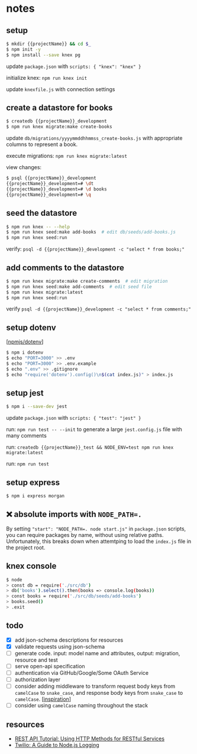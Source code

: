 # notes

## setup

```bash
$ mkdir {{projectName}} && cd $_
$ npm init -y
$ npm install --save knex pg
```

update `package.json` with `scripts: { "knex": "knex" }`

initialize knex: `npm run knex init`

update `knexfile.js` with connection settings

## create a datastore for books

```bash
$ createdb {{projectName}}_development
$ npm run knex migrate:make create-books
```

update `db/migrations/yyyymmddhhmmss_create-books.js` with appropriate columns
to represent a book.

execute migrations: `npm run knex migrate:latest`

view changes:

```bash
$ psql {{projectName}}_development
{{projectName}}_development=# \dt
{{projectName}}_development=# \d books
{{projectName}}_development=# \q
```

## seed the datastore

```bash
$ npm run knex -- --help
$ npm run knex seed:make add-books  # edit db/seeds/add-books.js
$ npm run knex seed:run
```

verify: `psql -d {{projectName}}_development -c "select * from books;"`

## add comments to the datastore

```bash
$ npm run knex migrate:make create-comments  # edit migration
$ npm run knex seed:make add-comments  # edit seed file
$ npm run knex migrate:latest
$ npm run knex seed:run
```

verify `psql -d {{projectName}}_development -c "select * from comments;"`

## setup dotenv

[[npmjs/dotenv](https://www.npmjs.com/package/dotenv)]

```bash
$ npm i dotenv
$ echo "PORT=3000" >> .env
$ echo "PORT=3000" >> .env.example
$ echo ".env" >> .gitignore
$ echo "require('dotenv').config()\n$(cat index.js)" > index.js
```

## setup jest

```bash
$ npm i --save-dev jest
```

update `package.json` with `scripts: { "test": "jest" }`

run: `npm run test -- --init` to generate a large `jest.config.js` file with many comments

run: `createdb {{projectName}}_test && NODE_ENV=test npm run knex migrate:latest`

run: `npm run test`

## setup express

```bash
$ npm i express morgan
```

## ❌ absolute imports with `NODE_PATH=.`

By setting `"start": "NODE_PATH=. node start.js"` in `package.json` scripts,
you can require packages by name, without using relative paths. Unfortunately,
this breaks down when attemtping to load the `index.js` file in the project
root.

## knex console

```bash
$ node
> const db = require('./src/db')
> db('books').select().then(books => console.log(books))
> const books = require('./src/db/seeds/add-books')
> books.seed()
> .exit
```

## todo

- [x] add json-schema descriptions for resources
- [x] validate requests using json-schema
- [ ] generate code. input: model name and attributes, output: migration, resource and test
- [ ] serve open-api specification
- [ ] authentication via GitHub/Google/Some OAuth Service
- [ ] authorization layer
- [ ] consider adding middleware to transform request body keys from `camelCase` to `snake_case`, and response body keys from `snake_case` to `camelCase`. [[inspiration](https://github.com/zzswang/express-humps/blob/master/src/index.js)]
- [ ] consider using `camelCase` naming throughout the stack

## resources

- [REST API Tutorial: Using HTTP Methods for RESTful Services](https://restapitutorial.com/lessons/httpmethods.html)
- [Twilio: A Guide to Node.js Logging](https://www.twilio.com/blog/guide-node-js-logging#library-logs)
